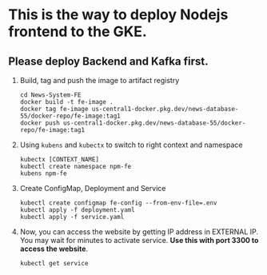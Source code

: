 # This is the way to deploy Nodejs frontend to the GKE. 

## Please deploy Backend and Kafka first.

1. Build, tag and push the image to artifact registry
    ```
    cd News-System-FE
    docker build -t fe-image .
    docker tag fe-image us-central1-docker.pkg.dev/news-database-55/docker-repo/fe-image:tag1
    docker push us-central1-docker.pkg.dev/news-database-55/docker-repo/fe-image:tag1 
    ```

2.  Using `kubens` and `kubectx` to switch to right context and namespace
    ```
    kubectx [CONTEXT_NAME]
    kubectl create namespace npm-fe
    kubens npm-fe
    ```

3. Create ConfigMap, Deployment and Service
    ```
    kubectl create configmap fe-config --from-env-file=.env
    kubectl apply -f deployment.yaml
    kubectl apply -f service.yaml
    ```

4.  Now, you can access the website by getting IP address in EXTERNAL IP. You may wait for minutes to activate service. **Use this with port 3300 to access the website**.
    ```
    kubectl get service
    ```
    